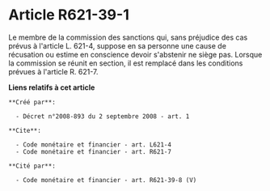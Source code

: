 # Article R621-39-1

Le membre de la commission des sanctions qui, sans préjudice des cas prévus à l'article L. 621-4, suppose en sa personne une
cause de récusation ou estime en conscience devoir s'abstenir ne siège pas. Lorsque la commission se réunit en section, il
est remplacé dans les conditions prévues à l'article R. 621-7.

**Liens relatifs à cet article**

	**Créé par**:

	  - Décret n°2008-893 du 2 septembre 2008 - art. 1

	**Cite**:

	  - Code monétaire et financier - art. L621-4
	  - Code monétaire et financier - art. R621-7

	**Cité par**:

	  - Code monétaire et financier - art. R621-39-8 (V)
